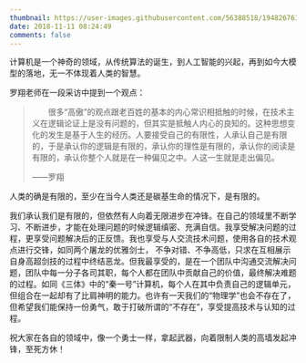 ```yaml
---
thumbnail: https://user-images.githubusercontent.com/56388518/194826761-d9c83166-d77f-4071-822d-90f32ee98e20.png
date: 2018-11-11 08:24:49
comments: false
---
```


计算机是一个神奇的领域，从传统算法的诞生，到人工智能的兴起，再到如今大模型的落地，无一不体现着人类的智慧。

罗翔老师在一段采访中提到一个观点：

>  &emsp;&emsp;很多“高傲”的观点跟老百姓的基本的内心常识相抵触的时候，在技术主义在逻辑论证上是没有问题的，但其实是抵触人内心的良知的。这种思想变化的发生是基于人生的经历。人要接受自己的有限性，人承认自己是有限的，于是承认你的逻辑是有限的，承认你的理性是有限的，承认你的阅读是有限的，承认你整个人就是在一种偏见之中。人这一生就是走出偏见。
>
> ——罗翔

人类的确是有限的，至少在当今人类还是碳基生命的情况下，是有限的。

我们承认我们是有限的，但依然有人向着无限进步在冲锋。在自己的领域里不断学习、不断进步，才能在处理问题的时候逻辑缜密、充满自信。我享受解决问题的过程，更享受问题解决后的正反馈。我也享受与人交流技术问题，使用各自的技术观点进行交锋，如同两个屠龙的优雅剑士， 不争对错、不争高低，只求在互相展示自身高超剑技的过程中终结恶龙。但我最享受的，是在一个团队中沟通交流解决问题，团队中每一分子各司其职，每个人都在团队中贡献自己的价值，最终解决难题的过程。如同《三体》中的“秦一号”计算机，每个人在其中负责自己的逻辑单元，但组合在一起却有了比肩神明的能力。也许有一天我们的“物理学”也会不存在了，但希望我们能保持一份勇气，敢于打破所谓的“不存在”，享受提高技术与认知的过程。

祝大家在各自的领域中，像一个勇士一样，拿起武器，向着限制人类的高墙发起冲锋，至死方休！